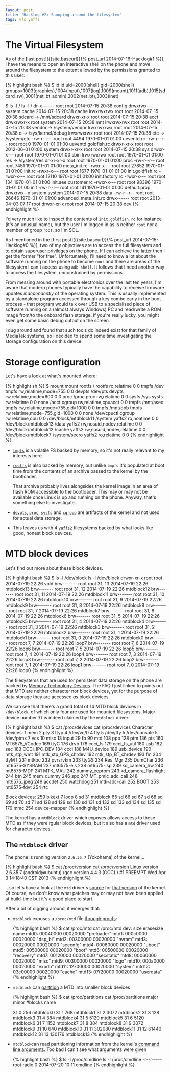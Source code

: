 ```yaml
---
layout: post
title: "Hacklog #2: Snooping around the filesystem"
tags: vfs yaffs
---
```


# The Virtual Filesystem

As of the [last post]({{site.baseurl}}{% post_url 2014-07-16-Hacklog#1 %}), I have the means to open an interactive shell on the phone and move around the filesystem to the extent allowed by the permissions granted to this user:

{% highlight bash %}
$ id
id
uid=2000(shell) gid=2000(shell) groups=1003(graphics),1004(input),1007(log),1009(mount),1011(adb),1015(sdcard_rw),3001(net_bt_admin),3002(net_bt),3003(inet)

$ ls -l /
ls -l /
dr-x------ root     root              2014-07-15 20:38 config
drwxrwx--- system   cache             2014-07-15 20:38 cache
lrwxrwxrwx root     root              2014-07-15 20:38 sdcard -> /mnt/sdcard
drwxr-xr-x root     root              2014-07-15 20:38 acct
drwxrwxr-x root     system            2014-07-15 20:38 mnt
lrwxrwxrwx root     root              2014-07-15 20:38 vendor -> /system/vendor
lrwxrwxrwx root     root              2014-07-15 20:38 d -> /sys/kernel/debug
lrwxrwxrwx root     root              2014-07-15 20:38 etc -> /system/etc
-rw-r--r-- root     root         4494 1970-01-01 01:00 ueventd.rc
-rw-r--r-- root     root            0 1970-01-01 01:00 ueventd.goldfish.rc
drwxr-xr-x root     root              2012-06-01 01:00 system
drwxr-xr-x root     root              2014-07-15 20:38 sys
drwxr-x--- root     root              1970-01-01 01:00 sbin
lrwxrwxrwx root     root              1970-01-01 01:00 res -> /system/res
dr-xr-xr-x root     root              1970-01-01 01:00 proc
-rw-r--r-- root     root         7451 1970-01-01 01:00 meta_init.rc
-rwxr-x--- root     root        27852 1970-01-01 01:00 init.rc
-rwxr-x--- root     root         1677 1970-01-01 01:00 init.goldfish.rc
-rwxr-x--- root     root        12110 1970-01-01 01:00 init.factory.rc
-rwxr-x--- root     root          134 1970-01-01 01:00 init.aee.customer.rc
-rwxr-x--- root     root        98396 1970-01-01 01:00 init
-rw-r--r-- root     root          141 1970-01-01 01:00 default.prop
drwxrwx--x system   system            2014-07-15 20:38 data
-rw-r--r-- root     root        26646 1970-01-01 01:00 advanced_meta_init.rc
drwx------ root     root              2013-04-03 07:17 root
drwxr-xr-x root     root              2014-07-15 20:38 dev
{% endhighlight %}

I'd very much like to inspect the contents of `init.goldfish.rc` for instance (it's an unusual name), but the user I'm logged in as is neither `root` nor a member of group `root`, so I'm SOL.

As I mentioned in the [first post]({{site.baseurl}}{% post_url 2014-07-15-Hacklog#0 %}), two of my objectives are to access the full filesystem and to obtain superuser privileges on the phone. If I can achieve the latter then I get the former "for free". Unfortunately, I'll need to know a lot about the software running on the phone to become `root` and there are areas of the filesystem I can't access using `adb shell`. It follows that I need another way to access the filesystem, unconstrained by permissions.

From messing around with portable electronics over the last ten years, I'm aware that modern phones typically have the capability to receive firmware updates *independently* of the operating system. This is usually implemented by a standalone program accessed through a key combo early in the boot process - that program would talk over USB to a specialised piece of software running on a (almost always Windows) PC and read/write a ROM image from/to the onboard flash storage. If you're really lucky, you might even get some basic debug output on the screen.

I dug around and found that such tools do indeed exist for that family of MediaTek systems, so I decided to spend some time investigating the storage configuration on this device.

# Storage configuration

Let's have a look at what's mounted where:

{% highlight sh %}
$ mount
mount
rootfs / rootfs ro,relatime 0 0
tmpfs /dev tmpfs rw,relatime,mode=755 0 0
devpts /dev/pts devpts rw,relatime,mode=600 0 0
proc /proc proc rw,relatime 0 0
sysfs /sys sysfs rw,relatime 0 0
none /acct cgroup rw,relatime,cpuacct 0 0
tmpfs /mnt/asec tmpfs rw,relatime,mode=755,gid=1000 0 0
tmpfs /mnt/obb tmpfs rw,relatime,mode=755,gid=1000 0 0
none /dev/cpuctl cgroup rw,relatime,cpu 0 0
/dev/block/mtdblock11 /system yaffs2 ro,noatime 0 0
/dev/block/mtdblock13 /data yaffs2 rw,nosuid,nodev,relatime 0 0
/dev/block/mtdblock12 /cache yaffs2 rw,nosuid,nodev,relatime 0 0
/dev/block/mtdblock7 /system/secro yaffs2 ro,relatime 0 0
{% endhighlight %}

- [`tmpfs`](https://www.kernel.org/doc/Documentation/filesystems/tmpfs.txt) is a volatile FS backed by memory, so it's not really relevant to my interests here.

- [`rootfs`](https://www.kernel.org/doc/Documentation/filesystems/ramfs-rootfs-initramfs.txt) is also backed by memory, but unlike `tmpfs` it's populated at boot time from the contents of an archive passed to the kernel by the bootloader.

  That archive probably lives alongsides the kernel image in an area of flash ROM accessible to the bootloader. This may or may not be available once Linux is up and running on the phone. Anyway, that's something else to investigate.

- [`devpts`](https://www.kernel.org/doc/Documentation/filesystems/devpts.txt), [`proc`](https://www.kernel.org/doc/Documentation/filesystems/proc.txt), [`sysfs`](https://www.kernel.org/doc/Documentation/filesystems/sysfs.txt) and [`cgroup`](https://www.kernel.org/doc/Documentation/cgroups/cgroups.txt) are artifacts of the kernel and not used for actual data storage.

- This leaves us with 4 [`yaffs2`](http://www.yaffs.net/) filesystems backed by what looks like good, honest block devices.

# MTD block devices

Let's find out more about these block devices.

{% highlight bash %}
$ ls -l /dev/block
ls -l /dev/block
drwxr-xr-x root     root              2014-07-19 22:26 vold
brw------- root     root      31,  13 2014-07-19 22:26 mtdblock13
brw------- root     root      31,  12 2014-07-19 22:26 mtdblock12
brw------- root     root      31,  11 2014-07-19 22:26 mtdblock11
brw------- root     root      31,  10 2014-07-19 22:26 mtdblock10
brw------- root     root      31,   9 2014-07-19 22:26 mtdblock9
brw------- root     root      31,   8 2014-07-19 22:26 mtdblock8
brw------- root     root      31,   7 2014-07-19 22:26 mtdblock7
brw------- root     root      31,   6 2014-07-19 22:26 mtdblock6
brw------- root     root      31,   5 2014-07-19 22:26 mtdblock5
brw------- root     root      31,   4 2014-07-19 22:26 mtdblock4
brw------- root     root      31,   3 2014-07-19 22:26 mtdblock3
brw------- root     root      31,   2 2014-07-19 22:26 mtdblock2
brw------- root     root      31,   1 2014-07-19 22:26 mtdblock1
brw------- root     root      31,   0 2014-07-19 22:26 mtdblock0
brw------- root     root       7,   7 2014-07-19 22:26 loop7
brw------- root     root       7,   6 2014-07-19 22:26 loop6
brw------- root     root       7,   5 2014-07-19 22:26 loop5
brw------- root     root       7,   4 2014-07-19 22:26 loop4
brw------- root     root       7,   3 2014-07-19 22:26 loop3
brw------- root     root       7,   2 2014-07-19 22:26 loop2
brw------- root     root       7,   1 2014-07-19 22:26 loop1
brw------- root     root       7,   0 2014-07-19 22:26 loop0
{% endhighlight %}

The filesystems that are used for persistent data storage on the phone are backed by [Memory Technology Devices](http://www.linux-mtd.infradead.org/faq/general.html). The FAQ I just linked to points out that MTD are neither character nor block devices, yet for the purpose of data storage they are accessed *as* block devices.

We can see that there's a grand total of 14 MTD block devices in `/dev/block`, of which only four are used for mounted filesystems. Major device number `31` is indeed claimed by the `mtdblock` driver:

{% highlight bash %}
$ cat /proc/devices
cat /proc/devices
Character devices:
  1 mem
  2 pty
  3 ttyp
  4 /dev/vc/0
  4 tty
  5 /dev/tty
  5 /dev/console
  5 /dev/ptmx
  7 vcs
 10 misc
 13 input
 29 fb
 90 mtd
108 ppp
128 ptm
136 pts
160 MT6575_VCodec
169 ttyC
176 drvb
178 ccci_fs
179 ccci_fs_util
180 usb
182 sec
183 CCCI_IPC_DEV
184 ccci
188 M4U_device
189 usb_device
190 mtk_stp_wmt
191 mtk_stp_GPS_chrdev
192 mtk_stp_BT_chrdev
193 fm
204 ttyMT
231 mtkbc
232 pvrsrvkm
233 ttyGS
234 Res_Mgr
235 DumChar
236 mt6575-SYSRAM
237 mt6575-eis
238 mt6575-isp
239 kd_camera_hw
240 mt6575-MDP
241 MTK_MAU
242 dummy_eeprom
243 kd_camera_flashlight
244 btn
245 mem_dummy
246 spc
247 MT_pmic_adc_cali
248 mt6575_jpeg
249 accdet
250 watchdog
251 mtk-adc-cali
252 BOOT
253 mt6575-fdvt
254 rtc

Block devices:
259 blkext
  7 loop
  8 sd
 31 mtdblock
 65 sd
 66 sd
 67 sd
 68 sd
 69 sd
 70 sd
 71 sd
128 sd
129 sd
130 sd
131 sd
132 sd
133 sd
134 sd
135 sd
179 mmc
254 device-mapper
{% endhighlight %}

The kernel has a `mtdblock` driver which exposes allows access to these MTD as if they were rgular block devices, but it also has a `mtd` driver used for character devices.

## The `mtdblock` driver

The phone is running version `2.6.35.7` (Yokohama) of the kernel...

{% highlight bash %}
$ cat /proc/version
cat /proc/version
Linux version 2.6.35.7 (android@ubuntu) (gcc version 4.4.3 (GCC) ) #1 PREEMPT Wed Apr 3 14:18:40 CST 2013
{% endhighlight %}

...so let's have a look at the `mtd` driver's [source](https://git.kernel.org/cgit/linux/kernel/git/stable/linux-stable.git/tree/drivers/mtd?id=ea8a52f9f4bcc3420c38ae07f8378a2f18443970) for [that version](https://git.kernel.org/cgit/linux/kernel/git/stable/linux-stable.git/tag/?id=v2.6.35.7) of the kernel. Of course, we don't know what patches may or may not have been applied at build-time but it's a good place to start.

After a bit of digging around, it emerges that:

- `mtdblock` exposes a `/proc/mtd` file [through procfs](https://git.kernel.org/cgit/linux/kernel/git/stable/linux-stable.git/tree/drivers/mtd/mtdcore.c?id=ea8a52f9f4bcc3420c38ae07f8378a2f18443970#n639):

  {% highlight bash %}
$ cat /proc/mtd
cat /proc/mtd
dev:    size   erasesize  name
mtd0: 00040000 00020000 "preloader"
mtd1: 000c0000 00020000 "dsp_bl"
mtd2: 00300000 00020000 "nvram"
mtd3: 00020000 00020000 "seccnfg"
mtd4: 00060000 00020000 "uboot"
mtd5: 00500000 00020000 "boot"
mtd6: 00500000 00020000 "recovery"
mtd7: 00120000 00020000 "secstatic"
mtd8: 00060000 00020000 "misc"
mtd9: 00300000 00020000 "logo"
mtd10: 000a0000 00020000 "expdb"
mtd11: 12700000 00020000 "system"
mtd12: 03c00000 00020000 "cache"
mtd13: 07f20000 00020000 "userdata"
  {% endhighlight %}

- `mtdblock` can [partition](https://git.kernel.org/cgit/linux/kernel/git/stable/linux-stable.git/tree/drivers/mtd/mtdpart.c?id=ea8a52f9f4bcc3420c38ae07f8378a2f18443970#n330) a MTD into smaller block devices

  {% highlight bash %}
$ cat /proc/partitions
cat /proc/partitions
major minor  #blocks  name

  31        0        256 mtdblock0
  31        1        768 mtdblock1
  31        2       3072 mtdblock2
  31        3        128 mtdblock3
  31        4        384 mtdblock4
  31        5       5120 mtdblock5
  31        6       5120 mtdblock6
  31        7       1152 mtdblock7
  31        8        384 mtdblock8
  31        9       3072 mtdblock9
  31       10        640 mtdblock10
  31       11     302080 mtdblock11
  31       12      61440 mtdblock12
  31       13     130176 mtdblock13
  {% endhighlight %}

- `mtdblock`can read partitioning information from the kernel's [command line arguments](https://git.kernel.org/cgit/linux/kernel/git/stable/linux-stable.git/tree/drivers/mtd/cmdlinepart.c?id=ea8a52f9f4bcc3420c38ae07f8378a2f18443970). Too bad I can't see what arguments were given

  {% highlight bash %}
$ ls -l /proc/cmdline
ls -l /proc/cmdline
-r--r----- root     radio           0 2014-07-20 10:11 cmdline
  {% endhighlight %}
